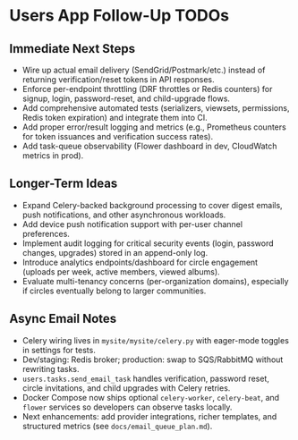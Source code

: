 # Users App Follow-Up TODOs

## Immediate Next Steps
- Wire up actual email delivery (SendGrid/Postmark/etc.) instead of returning verification/reset tokens in API responses.
- Enforce per-endpoint throttling (DRF throttles or Redis counters) for signup, login, password-reset, and child-upgrade flows.
- Add comprehensive automated tests (serializers, viewsets, permissions, Redis token expiration) and integrate them into CI.
- Add proper error/result logging and metrics (e.g., Prometheus counters for token issuances and verification success rates).
- Add task-queue observability (Flower dashboard in dev, CloudWatch metrics in prod).

## Longer-Term Ideas
- Expand Celery-backed background processing to cover digest emails, push notifications, and other asynchronous workloads.
- Add device push notification support with per-user channel preferences.
- Implement audit logging for critical security events (login, password changes, upgrades) stored in an append-only log.
- Introduce analytics endpoints/dashboard for circle engagement (uploads per week, active members, viewed albums).
- Evaluate multi-tenancy concerns (per-organization domains), especially if circles eventually belong to larger communities.

## Async Email Notes
- Celery wiring lives in `mysite/mysite/celery.py` with eager-mode toggles in settings for tests.
- Dev/staging: Redis broker; production: swap to SQS/RabbitMQ without rewriting tasks.
- `users.tasks.send_email_task` handles verification, password reset, circle invitations, and child upgrades with Celery retries.
- Docker Compose now ships optional `celery-worker`, `celery-beat`, and `flower` services so developers can observe tasks locally.
- Next enhancements: add provider integrations, richer templates, and structured metrics (see `docs/email_queue_plan.md`).
